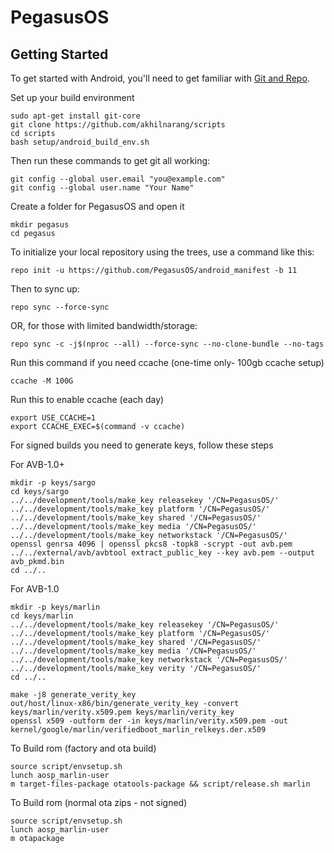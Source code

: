 PegasusOS
===========

Getting Started
---------------

To get started with Android, you'll need to get
familiar with [Git and Repo](https://source.android.com/setup/develop/repo).

Set up your build environment

    sudo apt-get install git-core
    git clone https://github.com/akhilnarang/scripts
    cd scripts
    bash setup/android_build_env.sh

Then run these commands to get git all working:

    git config --global user.email "you@example.com"
    git config --global user.name "Your Name"

Create a folder for PegasusOS and open it

    mkdir pegasus
    cd pegasus

To initialize your local repository using the trees, use a command like this:

    repo init -u https://github.com/PegasusOS/android_manifest -b 11

Then to sync up:

    repo sync --force-sync

OR, for those with limited bandwidth/storage:

    repo sync -c -j$(nproc --all) --force-sync --no-clone-bundle --no-tags

Run this command if you need ccache (one-time only- 100gb ccache setup) 

    ccache -M 100G
    
Run this to enable ccache (each day)

    export USE_CCACHE=1
    export CCACHE_EXEC=$(command -v ccache)

For signed builds you need to generate keys, follow these steps

For AVB-1.0+

    mkdir -p keys/sargo
	cd keys/sargo
	../../development/tools/make_key releasekey '/CN=PegasusOS/'
	../../development/tools/make_key platform '/CN=PegasusOS/'
	../../development/tools/make_key shared '/CN=PegasusOS/'
	../../development/tools/make_key media '/CN=PegasusOS/'
	../../development/tools/make_key networkstack '/CN=PegasusOS/'
	openssl genrsa 4096 | openssl pkcs8 -topk8 -scrypt -out avb.pem
	../../external/avb/avbtool extract_public_key --key avb.pem --output avb_pkmd.bin
	cd ../..

For AVB-1.0

    mkdir -p keys/marlin
	cd keys/marlin
	../../development/tools/make_key releasekey '/CN=PegasusOS/'
	../../development/tools/make_key platform '/CN=PegasusOS/'
	../../development/tools/make_key shared '/CN=PegasusOS/'
	../../development/tools/make_key media '/CN=PegasusOS/'
	../../development/tools/make_key networkstack '/CN=PegasusOS/'
	../../development/tools/make_key verity '/CN=PegasusOS/'
	cd ../..

	make -j8 generate_verity_key
	out/host/linux-x86/bin/generate_verity_key -convert keys/marlin/verity.x509.pem keys/marlin/verity_key
	openssl x509 -outform der -in keys/marlin/verity.x509.pem -out kernel/google/marlin/verifiedboot_marlin_relkeys.der.x509

To Build rom (factory and ota build)

    source script/envsetup.sh
    lunch aosp_marlin-user
	m target-files-package otatools-package && script/release.sh marlin

To Build rom (normal ota zips - not signed)

    source script/envsetup.sh
    lunch aosp_marlin-user
    m otapackage

